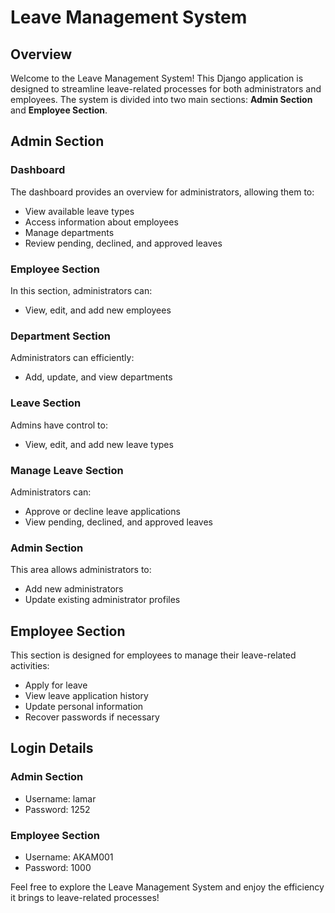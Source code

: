 # Leave Management System

## Overview

Welcome to the Leave Management System! This Django application is designed to streamline leave-related processes for both administrators and employees. The system is divided into two main sections: **Admin Section** and **Employee Section**.

## Admin Section

### Dashboard

The dashboard provides an overview for administrators, allowing them to:

- View available leave types
- Access information about employees
- Manage departments
- Review pending, declined, and approved leaves

### Employee Section

In this section, administrators can:

- View, edit, and add new employees

### Department Section

Administrators can efficiently:

- Add, update, and view departments

### Leave Section

Admins have control to:

- View, edit, and add new leave types

### Manage Leave Section

Administrators can:

- Approve or decline leave applications
- View pending, declined, and approved leaves

### Admin Section

This area allows administrators to:

- Add new administrators
- Update existing administrator profiles

## Employee Section

This section is designed for employees to manage their leave-related activities:

- Apply for leave
- View leave application history
- Update personal information
- Recover passwords if necessary

## Login Details

### Admin Section

- Username: lamar
- Password: 1252

### Employee Section

- Username: AKAM001
- Password: 1000

Feel free to explore the Leave Management System and enjoy the efficiency it brings to leave-related processes!
